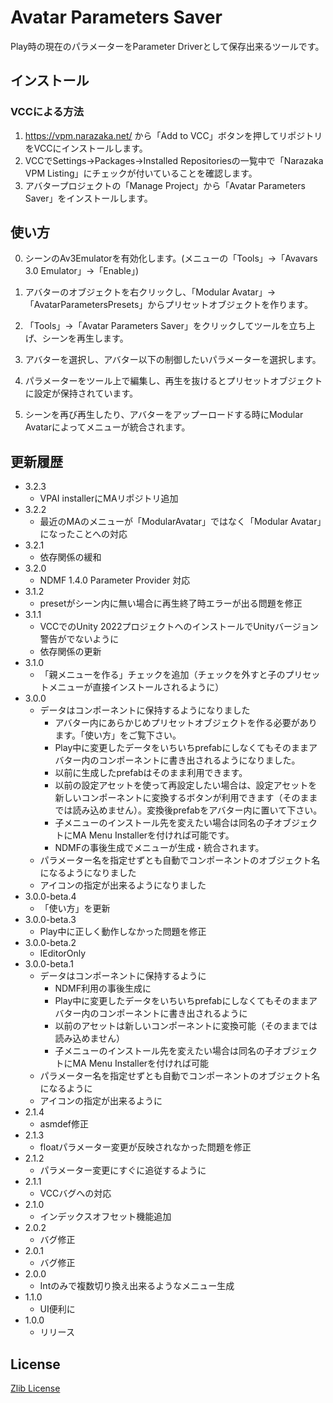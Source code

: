 # Avatar Parameters Saver

Play時の現在のパラメーターをParameter Driverとして保存出来るツールです。

## インストール

### VCCによる方法

1. https://vpm.narazaka.net/ から「Add to VCC」ボタンを押してリポジトリをVCCにインストールします。
2. VCCでSettings→Packages→Installed Repositoriesの一覧中で「Narazaka VPM Listing」にチェックが付いていることを確認します。
3. アバタープロジェクトの「Manage Project」から「Avatar Parameters Saver」をインストールします。

## 使い方

0. シーンのAv3Emulatorを有効化します。(メニューの「Tools」→「Avavars 3.0 Emulator」→「Enable」)

1. アバターのオブジェクトを右クリックし、「Modular Avatar」→「AvatarParametersPresets」からプリセットオブジェクトを作ります。

2. 「Tools」→「Avatar Parameters Saver」をクリックしてツールを立ち上げ、シーンを再生します。

3. アバターを選択し、アバター以下の制御したいパラメーターを選択します。

4. パラメーターをツール上で編集し、再生を抜けるとプリセットオブジェクトに設定が保持されています。

5. シーンを再び再生したり、アバターをアップーロードする時にModular Avatarによってメニューが統合されます。

## 更新履歴

- 3.2.3
  - VPAI installerにMAリポジトリ追加
- 3.2.2
  - 最近のMAのメニューが「ModularAvatar」ではなく「Modular Avatar」になったことへの対応
- 3.2.1
  - 依存関係の緩和
- 3.2.0
  - NDMF 1.4.0 Parameter Provider 対応
- 3.1.2
  - presetがシーン内に無い場合に再生終了時エラーが出る問題を修正
- 3.1.1
  - VCCでのUnity 2022プロジェクトへのインストールでUnityバージョン警告がでないように
  - 依存関係の更新
- 3.1.0
  - 「親メニューを作る」チェックを追加（チェックを外すと子のプリセットメニューが直接インストールされるように）
- 3.0.0
  - データはコンポーネントに保持するようになりました
    - アバター内にあらかじめプリセットオブジェクトを作る必要があります。「使い方」をご覧下さい。
    - Play中に変更したデータをいちいちprefabにしなくてもそのままアバター内のコンポーネントに書き出されるようになりました。
    - 以前に生成したprefabはそのまま利用できます。
    - 以前の設定アセットを使って再設定したい場合は、設定アセットを新しいコンポーネントに変換するボタンが利用できます（そのままでは読み込めません）。変換後prefabをアバター内に置いて下さい。
    - 子メニューのインストール先を変えたい場合は同名の子オブジェクトにMA Menu Installerを付ければ可能です。
    - NDMFの事後生成でメニューが生成・統合されます。
  - パラメーター名を指定せずとも自動でコンポーネントのオブジェクト名になるようになりました
  - アイコンの指定が出来るようになりました
- 3.0.0-beta.4
  - 「使い方」を更新
- 3.0.0-beta.3
  - Play中に正しく動作しなかった問題を修正
- 3.0.0-beta.2
  - IEditorOnly
- 3.0.0-beta.1
  - データはコンポーネントに保持するように
    - NDMF利用の事後生成に
    - Play中に変更したデータをいちいちprefabにしなくてもそのままアバター内のコンポーネントに書き出されるように
    - 以前のアセットは新しいコンポーネントに変換可能（そのままでは読み込めません）
    - 子メニューのインストール先を変えたい場合は同名の子オブジェクトにMA Menu Installerを付ければ可能
  - パラメーター名を指定せずとも自動でコンポーネントのオブジェクト名になるように
  - アイコンの指定が出来るように
- 2.1.4
  - asmdef修正
- 2.1.3
  - floatパラメーター変更が反映されなかった問題を修正
- 2.1.2
  - パラメーター変更にすぐに追従するように
- 2.1.1
  - VCCバグへの対応
- 2.1.0
  - インデックスオフセット機能追加
- 2.0.2
  - バグ修正
- 2.0.1
  - バグ修正
- 2.0.0
  - Intのみで複数切り換え出来るようなメニュー生成
- 1.1.0
  - UI便利に
- 1.0.0
  - リリース

## License

[Zlib License](LICENSE.txt)

